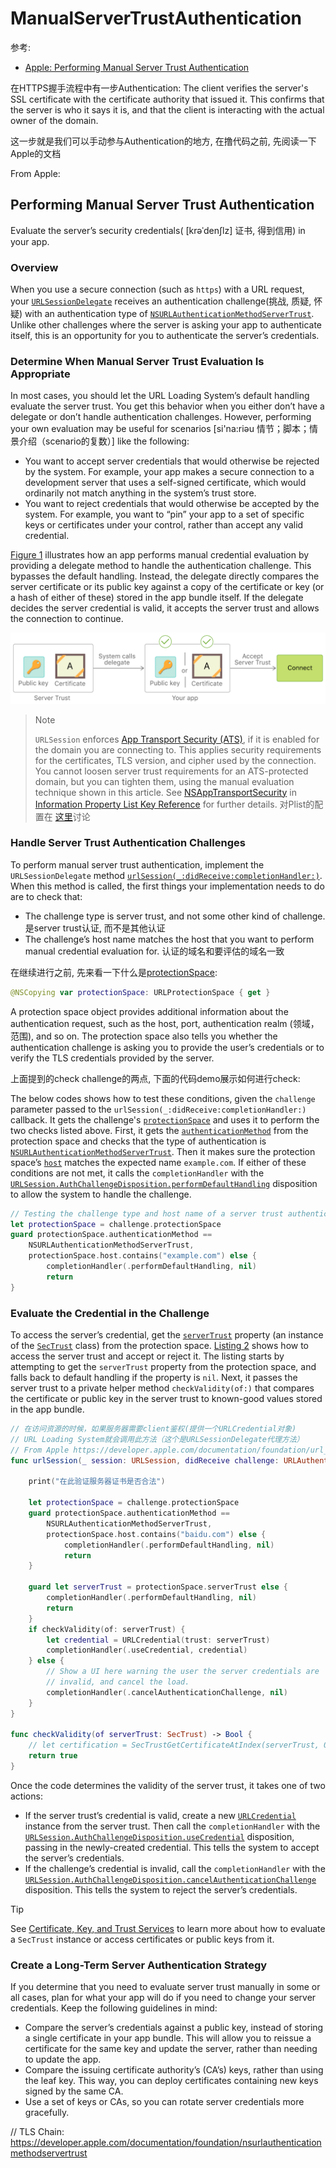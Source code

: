 # ManualServerTrustAuthentication

参考:   
- [Apple: Performing Manual Server Trust Authentication](https://developer.apple.com/documentation/foundation/url_loading_system/handling_an_authentication_challenge/performing_manual_server_trust_authentication)

在HTTPS握手流程中有一步Authentication: The client verifies the server's SSL certificate with the certificate authority that issued it. This confirms that the server is who it says it is, and that the client is interacting with the actual owner of the domain.    

这一步就是我们可以手动参与Authentication的地方, 在撸代码之前, 先阅读一下Apple的文档

From Apple:  

## Performing Manual Server Trust Authentication  

Evaluate the server’s security credentials( [krəˈdenʃlz] 证书, 得到信用) in your app.

### Overview

When you use a secure connection (such as `https`) with a URL request, your [`URLSessionDelegate`](https://developer.apple.com/documentation/foundation/urlsessiondelegate) receives an authentication challenge(挑战, 质疑, 怀疑)  with an authentication type of [`NSURLAuthenticationMethodServerTrust`](https://developer.apple.com/documentation/foundation/nsurlauthenticationmethodservertrust). Unlike other challenges where the server is asking your app to authenticate itself, this is an opportunity for you to authenticate the server’s credentials.

### Determine When Manual Server Trust Evaluation Is Appropriate

In most cases, you should let the URL Loading System’s default handling evaluate the server trust. You get this behavior when you either don’t have a delegate or don’t handle authentication challenges. However, performing your own evaluation may be useful for scenarios [si'na:riəu 情节；脚本；情景介绍（scenario的复数）] like the following:

- You want to accept server credentials that would otherwise be rejected by the system. For example, your app makes a secure connection to a development server that uses a self-signed certificate, which would ordinarily not match anything in the system’s trust store.
- You want to reject credentials that would otherwise be accepted by the system. For example, you want to “pin” your app to a set of specific keys or certificates under your control, rather than accept any valid credential.

[Figure 1](https://developer.apple.com/documentation/foundation/url_loading_system/handling_an_authentication_challenge/performing_manual_server_trust_authentication#2959678) illustrates how an app performs manual credential evaluation by providing a delegate method to handle the authentication challenge. This bypasses the default handling. Instead, the delegate directly compares the server certificate or its public key against a copy of the certificate or key (or a hash of either of these) stored in the app bundle itself. If the delegate decides the server credential is valid, it accepts the server trust and allows the connection to continue.

![](images/6.png)  

> Note
>
> `URLSession` enforces [App Transport Security (ATS)](https://developer.apple.com/documentation/foundation/urlsession#1776695), if it is enabled for the domain you are connecting to. This applies security requirements for the certificates, TLS version, and cipher used by the connection. You cannot loosen server trust requirements for an ATS-protected domain, but you can tighten them, using the manual evaluation technique shown in this article. See [NSAppTransportSecurity](https://developer.apple.com/library/archive/documentation/General/Reference/InfoPlistKeyReference/Articles/CocoaKeys.html#//apple_ref/doc/plist/info/NSAppTransportSecurity) in [Information Property List Key Reference](https://developer.apple.com/library/archive/documentation/General/Reference/InfoPlistKeyReference/Introduction/Introduction.html#//apple_ref/doc/uid/TP40009247) for further details. 对Plist的配置在 [这里](./Plist配置.md)讨论  

### Handle Server Trust Authentication Challenges

To perform manual server trust authentication, implement the `URLSessionDelegate` method [`urlSession(_:didReceive:completionHandler:)`](https://developer.apple.com/documentation/foundation/urlsessiondelegate/1409308-urlsession). When this method is called, the first things your implementation needs to do are to check that:

- The challenge type is server trust, and not some other kind of challenge. 是server trust认证, 而不是其他认证
- The challenge’s host name matches the host that you want to perform manual credential evaluation for. 认证的域名和要评估的域名一致

在继续进行之前, 先来看一下什么是[protectionSpace](https://developer.apple.com/documentation/foundation/urlauthenticationchallenge/1410012-protectionspace): 

```swift
@NSCopying var protectionSpace: URLProtectionSpace { get }
```

A protection space object provides additional information about the authentication request, such as the host, port, authentication realm (领域，范围), and so on. The protection space also tells you whether the authentication challenge is asking you to provide the user’s credentials or to verify the TLS credentials provided by the server.

上面提到的check challenge的两点, 下面的代码demo展示如何进行check: 

The below codes shows how to test these conditions, given the `challenge` parameter passed to the `urlSession(_:didReceive:completionHandler:)` callback.  It gets the challenge's [`protectionSpace`](https://developer.apple.com/documentation/foundation/urlauthenticationchallenge/1410012-protectionspace) and uses it to perform the two checks listed above. First, it gets the [`authenticationMethod`](https://developer.apple.com/documentation/foundation/urlprotectionspace/1415028-authenticationmethod) from the protection space and checks that the type of authentication is [`NSURLAuthenticationMethodServerTrust`](https://developer.apple.com/documentation/foundation/nsurlauthenticationmethodservertrust). Then it makes sure the protection space’s [`host`](https://developer.apple.com/documentation/foundation/urlprotectionspace/1418205-host) matches the expected name `example.com`. If either of these conditions are not met, it calls the `completionHandler` with the [`URLSession.AuthChallengeDisposition.performDefaultHandling`](https://developer.apple.com/documentation/foundation/urlsession/authchallengedisposition/performdefaulthandling) disposition to allow the system to handle the challenge.  

```swift
// Testing the challenge type and host name of a server trust authentication challenge.
let protectionSpace = challenge.protectionSpace
guard protectionSpace.authenticationMethod ==
    NSURLAuthenticationMethodServerTrust,
    protectionSpace.host.contains("example.com") else {
        completionHandler(.performDefaultHandling, nil)
        return
}
```

### Evaluate the Credential in the Challenge

To access the server’s credential, get the [`serverTrust`](https://developer.apple.com/documentation/foundation/urlprotectionspace/1409926-servertrust) property (an instance of the [`SecTrust`](https://developer.apple.com/documentation/security/sectrust) class) from the protection space. [Listing 2](https://developer.apple.com/documentation/foundation/url_loading_system/handling_an_authentication_challenge/performing_manual_server_trust_authentication#2948636) shows how to access the server trust and accept or reject it. The listing starts by attempting to get the `serverTrust` property from the protection space, and falls back to default handling if the property is `nil`. Next, it passes the server trust to a private helper method `checkValidity(of:)` that compares the certificate or public key in the server trust to known-good values stored in the app bundle.

```swift
// 在访问资源的时候，如果服务器需要client鉴权(提供一个URLCredential对象)
// URL Loading System就会调用此方法（这个是URLSessionDelegate代理方法）
// From Apple https://developer.apple.com/documentation/foundation/url_loading_system/handling_an_authentication_challenge/performing_manual_server_trust_authentication#2956147
func urlSession(_ session: URLSession, didReceive challenge: URLAuthenticationChallenge, completionHandler: @escaping (URLSession.AuthChallengeDisposition, URLCredential?) -> Void) {
   
    print("在此验证服务器证书是否合法")
    
    let protectionSpace = challenge.protectionSpace
    guard protectionSpace.authenticationMethod ==
        NSURLAuthenticationMethodServerTrust,
        protectionSpace.host.contains("baidu.com") else {
            completionHandler(.performDefaultHandling, nil)
            return
    }
    
    guard let serverTrust = protectionSpace.serverTrust else {
        completionHandler(.performDefaultHandling, nil)
        return
    }
    if checkValidity(of: serverTrust) {
        let credential = URLCredential(trust: serverTrust)
        completionHandler(.useCredential, credential)
    } else {
        // Show a UI here warning the user the server credentials are
        // invalid, and cancel the load.
        completionHandler(.cancelAuthenticationChallenge, nil)
    }
}

func checkValidity(of serverTrust: SecTrust) -> Bool {
    // let certification = SecTrustGetCertificateAtIndex(serverTrust, 0)!
    return true
}
```

Once the code determines the validity of the server trust, it takes one of two actions:

- If the server trust’s credential is valid, create a new [`URLCredential`](https://developer.apple.com/documentation/foundation/urlcredential) instance from the server trust. Then call the `completionHandler` with the [`URLSession.AuthChallengeDisposition.useCredential`](https://developer.apple.com/documentation/foundation/urlsession/authchallengedisposition/usecredential) disposition, passing in the newly-created credential. This tells the system to accept the server’s credentials.
- If the challenge’s credential is invalid, call the `completionHandler` with the [`URLSession.AuthChallengeDisposition.cancelAuthenticationChallenge`](https://developer.apple.com/documentation/foundation/urlsession/authchallengedisposition/cancelauthenticationchallenge) disposition. This tells the system to reject the server’s credentials.

Tip

See [Certificate, Key, and Trust Services](https://developer.apple.com/documentation/security/certificate_key_and_trust_services) to learn more about how to evaluate a `SecTrust` instance or access certificates or public keys from it.

### Create a Long-Term Server Authentication Strategy

If you determine that you need to evaluate server trust manually in some or all cases, plan for what your app will do if you need to change your server credentials. Keep the following guidelines in mind:

- Compare the server’s credentials against a public key, instead of storing a single certificate in your app bundle. This will allow you to reissue a certificate for the same key and update the server, rather than needing to update the app.
- Compare the issuing certificate authority’s (CA’s) keys, rather than using the leaf key. This way, you can deploy certificates containing new keys signed by the same CA.
- Use a set of keys or CAs, so you can rotate server credentials more gracefully.









// TLS Chain: https://developer.apple.com/documentation/foundation/nsurlauthenticationmethodservertrust